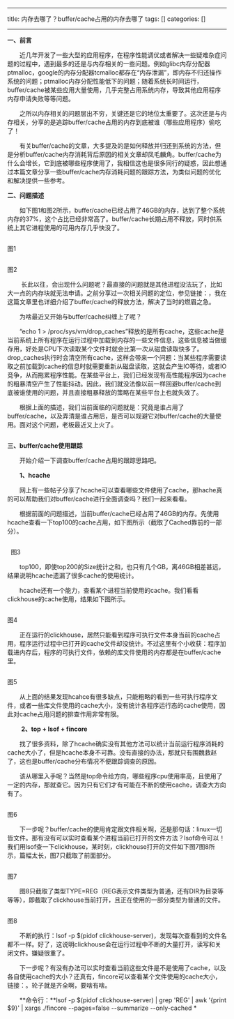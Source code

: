 
--- 
title:  内存去哪了？buffer/cache占用的内存去哪了 
tags: []
categories: [] 

---
**一、前言**

　　近几年开发了一些大型的应用程序，在程序性能调优或者解决一些疑难杂症问题的过程中，遇到最多的还是与内存相关的一些问题。例如glibc内存分配器ptmalloc，google的内存分配器tcmalloc都存在“内存泄漏”，即内存不归还操作系统的问题；ptmalloc内存分配性能低下的问题；随着系统长时间运行，buffer/cache被某些应用大量使用，几乎完整占用系统内存，导致其他应用程序内存申请失败等等问题。

　　之所以内存相关的问题层出不穷，关键还是它的地位太重要了。这次还是与内存相关，分享的是追踪buffer/cache占用的内存到底被谁（哪些应用程序）偷吃了！

　　有关buffer/cache的文章，大多提及的是如何释放并归还到系统的方法，但是分析buffer/cache内存消耗背后原因的相关文章却凤毛麟角。buffer/cache为什么会增长，它到底被哪些程序使用了，我相信这也是很多同行的疑惑，因此想通过本篇文章分享一些buffer/cache内存消耗问题的跟踪方法，为类似问题的优化和解决提供一些参考。

**二、问题描述**

　　如下图1和图2所示，buffer/cache已经占用了46GB的内存，达到了整个系统内存的37%，这个占比已经非常高了。buffer/cache长期占用不释放，同时供系统上其它进程使用的可用内存几乎快没了。

<img alt="" src="https://img-blog.csdnimg.cn/img_convert/a75ad3a95098b44bb68bb97e67c345ac.png">

图1

<img alt="" src="https://img-blog.csdnimg.cn/img_convert/fa81df2b21a740a6c2cb31d81c0c888f.png">

图2

 　　长此以往，会出现什么问题呢？最直接的问题就是其他进程没法玩了，比如大一点的内存块就无法申请。之前分享过一次相关问题的定位，参见链接：，我在这篇文章里也详细介绍了buffer/cache的释放方法，解决了当时的燃眉之急。

　　为啥最近又开始与buffer/cache纠缠上了呢？

　　“echo 1 &gt; /proc/sys/vm/drop_caches”释放的是所有cache，这些cache是当前系统上所有程序在运行过程中加载到内存的一些文件信息，这些信息被当做缓存用，好处是CPU下次读取某个文件时就会比第一次从磁盘读取快多了。drop_caches执行时会清空所有cache，这样会带来一个问题：当某些程序需要读取之前加载到cache的信息时就需要重新从磁盘读取，这就会产生IO等待，或者IO竞争，从而拖累程序性能。在某些平台上，我们已经发现有高性能程序因为cache的粗暴清空产生了性能抖动。因此，我们就没法像以前一样回避buffer/cache到底被谁使用的问题，并且直接粗暴释放的策略在某些平台上也就失效了。

　　根据上面的描述，我们当前面临的问题就是：究竟是谁占用了buffer/cache，以及弄清是谁占用后，是否可以规避它对buffer/cache的大量使用。面对这个问题，老板最近又上火了。

<img alt="" src="https://img-blog.csdnimg.cn/img_convert/7a4a62ebadafcfa0688616f78b3ab88b.png">

**三、buffer/cache使用跟踪**

　　开始介绍一下调查buffer/cache占用的跟踪思路吧。

　　**1、hcache**

　　网上有一些帖子分享了hcache可以查看哪些文件使用了cache，那hache真的可以帮助我们对buffer/cache进行全面调查吗？我们一起来看看。

　　根据前面的问题描述，当前buffer/cache已经占用了46GB的内存。先使用hcache查看一下top100的cache占用，如下图所示（截取了Cached靠前的一部分）。

<img alt="" src="https://img-blog.csdnimg.cn/img_convert/619f56354e9ea5c8a864a9a57bbf8e16.png">

  图3

　　top100，即使top200的Size统计之和，也只有几个GB，离46GB相差甚远，结果说明hcache遗漏了很多cache的使用统计。

　　hcache还有一个能力，查看某个进程当前使用的cache。我们看看clickhouse的cache使用，结果如下图所示。

<img alt="" src="https://img-blog.csdnimg.cn/img_convert/cc60a290a47050349e8b43e4b15f7f20.png">

图4

　　正在运行的clickhouse，居然只能看到程序可执行文件本身当前的cache占用，程序运行过程中已打开的cache文件却没统计。不过这里有个小收获：程序加载进内存后，程序的可执行文件，依赖的库文件使用的内存都是在buffer/cache里。

<img alt="" src="https://img-blog.csdnimg.cn/img_convert/d3a3b2a206c2d0dc65429442ff9ef4e4.png">

图5

　　从上面的结果发现hcahce有很多缺点，只能粗略的看到一些可执行程序文件，或者一些库文件使用的cache大小，没有统计各程序运行态的cache使用，因此对cache占用问题的排查作用非常有限。

 　　**2、top + lsof + fincore**

　　找了很多资料，除了hcache确实没有其他方法可以统计当前运行程序消耗的cache大小了，但是hcache本身不可靠。没有直接的办法，那就只有围魏救赵了，这也是buffer/cache分布情况不便跟踪调查的原因。

　　该从哪里入手呢？当然是top命令给方向，哪些程序cpu使用率高，且使用了一定的内存，那就查它。因为只有它们才有可能在不断的使用cache，调查大方向有了。

<img alt="" src="https://img-blog.csdnimg.cn/img_convert/e7e07734190722b4c24aeeef0998b4e2.png">

图6

　　下一步呢？buffer/cache的使用肯定跟文件相关啊，还是那句话：linux一切皆文件。那有没有可以实时查看某个进程当前已打开的文件方法？lsof命令可以！我们用lsof查一下clickhouse，某时刻，clickhouse打开的文件如下图7图8所示，篇幅太长，图7只截取了前面部分。

<img alt="" src="https://img-blog.csdnimg.cn/img_convert/b96899a623b06ef678defc61fdbd305f.png">

图7

　　图8只截取了类型TYPE=REG（REG表示文件类型为普通，还有DIR为目录等等等），即截取了clickhouse当前打开，且正在使用的一部分类型为普通的文件。

<img alt="" src="https://img-blog.csdnimg.cn/img_convert/40cb6f682fb758af8202dbf06cca3f0d.png">

图8

　　不断的执行：lsof -p $(pidof clickhouse-server)，发现每次查看到的文件名都不一样。好了，这说明clickhouse会在运行过程中不断的大量打开，读写和关闭文件。嫌疑很重了。

　　下一步呢？有没有办法可以实时查看当前这些文件是不是使用了cache，以及各自使用cache的大小？还真有，fincore可以查看某个文件使用的cache大小，链接：。轮子就是齐全啊，要啥有啥。

　　**命令行：**lsof -p $(pidof clickhouse-server) | grep 'REG' | awk '{print $9}' | xargs ./fincore --pages=false --summarize --only-cached *
